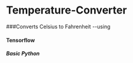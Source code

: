 # Temperature-Converter
###Converts Celsius to Fahrenheit 
--using 
#### Tensorflow
##### Basic Python

